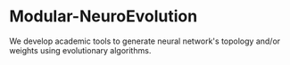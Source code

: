 # Modular-NeuroEvolution
We develop academic tools to generate neural network's topology and/or weights using evolutionary algorithms.
